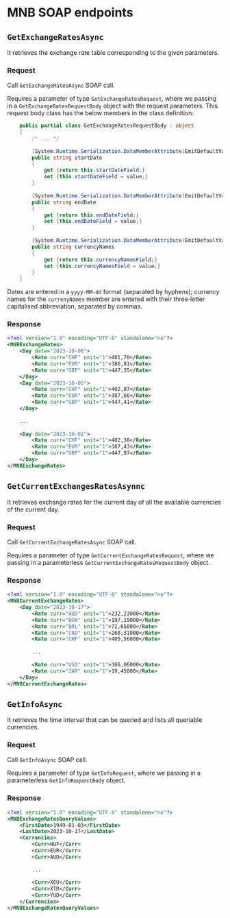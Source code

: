 # MNB SOAP endpoints  #

## `GetExchangeRatesAsync` ##

It retrieves the exchange rate table corresponding to the given parameters.

### Request ###

Call `GetExchangeRatesAsync` SOAP call. 

Requires a parameter of type `GetExchangeRatesRequest`, where we passing in a `GetExchangeRatesRequestBody` object with the request parameters. This request body class has the below members in the class definition:

```csharp
    public partial class GetExchangeRatesRequestBody : object
    {
        /* ... */
        
        [System.Runtime.Serialization.DataMemberAttribute(EmitDefaultValue=false)]
        public string startDate
        {
            get {return this.startDateField;}
            set {this.startDateField = value;}
        }
        
        [System.Runtime.Serialization.DataMemberAttribute(EmitDefaultValue=false, Order=1)]
        public string endDate
        {
            get {return this.endDateField;}
            set {this.endDateField = value;}
        }
        
        [System.Runtime.Serialization.DataMemberAttribute(EmitDefaultValue=false, Order=2)]
        public string currencyNames
        {
            get {return this.currencyNamesField;}
            set {this.currencyNamesField = value;}
        }
    }
```

Dates are entered in a `yyyy‐MM-dd` format (separated by hyphens); currency names for the `currenyNames` member are entered with their three‐letter capitalised abbreviation, separated by commas.

### Response ###



```xml
<?xml version="1.0" encoding="UTF-8" standalone="no"?>
<MNBExchangeRates>
    <Day date="2023-10-06">
        <Rate curr="CHF" unit="1">401,70</Rate>
        <Rate curr="EUR" unit="1">386,81</Rate>
        <Rate curr="GBP" unit="1">447,35</Rate>
    </Day>
    <Day date="2023-10-05">
        <Rate curr="CHF" unit="1">402,07</Rate>
        <Rate curr="EUR" unit="1">387,66</Rate>
        <Rate curr="GBP" unit="1">447,41</Rate>
    </Day>
	
    ...
	
    <Day date="2023-10-02">
        <Rate curr="CHF" unit="1">402,38</Rate>
        <Rate curr="EUR" unit="1">387,43</Rate>
        <Rate curr="GBP" unit="1">447,07</Rate>
    </Day>
</MNBExchangeRates>

```


## `GetCurrentExchangesRatesAsynnc` ##

It retrieves exchange rates for the current day of all the available currencies of the current day.

### Request ###

Call `GetCurrentExchangeRatesAsync` SOAP call. 

Requires a parameter of type `GetCurrentExchangeRatesRequest`, where we passing in a parameterless `GetCurrentExchangeRatesRequestBody` object. 



### Response ###

```xml
<?xml version="1.0" encoding="UTF-8" standalone="no"?>
<MNBCurrentExchangeRates>
    <Day date="2023-10-17">
        <Rate curr="AUD" unit="1">232,23000</Rate>
        <Rate curr="BGN" unit="1">197,19000</Rate>
        <Rate curr="BRL" unit="1">72,65000</Rate>
        <Rate curr="CAD" unit="1">268,31000</Rate>
        <Rate curr="CHF" unit="1">405,56000</Rate>
		
        ...
		
        <Rate curr="USD" unit="1">366,06000</Rate>
        <Rate curr="ZAR" unit="1">19,45000</Rate>
    </Day>
</MNBCurrentExchangeRates>
```


## `GetInfoAsync` ##

It retrieves the time interval that can be queried and lists all queriable currencies.

### Request ###

Call `GetInfoAsync` SOAP call. 

Requires a parameter of type `GetInfoRequest`, where we passing in a parameterless `GetInfoRequestBody` object. 

### Response ###

```xml
<?xml version="1.0" encoding="UTF-8" standalone="no"?>
<MNBExchangeRatesQueryValues>
    <FirstDate>1949-01-03</FirstDate>
    <LastDate>2023-10-17</LastDate>
    <Currencies>
        <Curr>HUF</Curr>
        <Curr>EUR</Curr>
        <Curr>AUD</Curr>
		
        ...
		
		<Curr>XEU</Curr>
        <Curr>XTR</Curr>
        <Curr>YUD</Curr>
    </Currencies>
</MNBExchangeRatesQueryValues>
```


